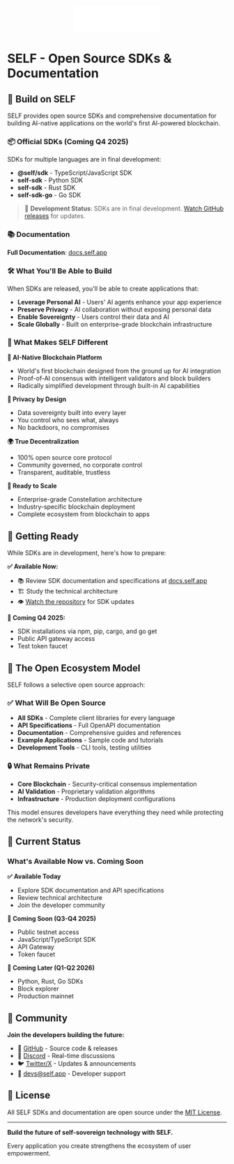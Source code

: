 <div align="center">
  <img src="static/img/SELFwhitelogo.png" alt="SELF Logo" width="200" />
</div>

# SELF - Open Source SDKs & Documentation

## 🚀 Build on SELF

SELF provides open source SDKs and comprehensive documentation for building AI-native applications on the world's first AI-powered blockchain.

### 📦 Official SDKs (Coming Q4 2025)

SDKs for multiple languages are in final development:

- **@self/sdk** - TypeScript/JavaScript SDK
- **self-sdk** - Python SDK  
- **self-sdk** - Rust SDK
- **self-sdk-go** - Go SDK

> 🚧 **Development Status**: SDKs are in final development. [Watch GitHub releases](https://github.com/SELF-Technology/self-chain-public/releases) for updates.

### 📚 Documentation

**Full Documentation**: [docs.self.app](https://docs.self.app)

### 🛠️ What You'll Be Able to Build

When SDKs are released, you'll be able to create applications that:
- **Leverage Personal AI** - Users' AI agents enhance your app experience
- **Preserve Privacy** - AI collaboration without exposing personal data
- **Enable Sovereignty** - Users control their data and AI
- **Scale Globally** - Built on enterprise-grade blockchain infrastructure

### 🎯 What Makes SELF Different

**🤖 AI-Native Blockchain Platform**
- World's first blockchain designed from the ground up for AI integration
- Proof-of-AI consensus with intelligent validators and block builders
- Radically simplified development through built-in AI capabilities

**🔐 Privacy by Design**
- Data sovereignty built into every layer
- You control who sees what, always
- No backdoors, no compromises

**🌍 True Decentralization**
- 100% open source core protocol
- Community governed, no corporate control
- Transparent, auditable, trustless

**🚀 Ready to Scale**
- Enterprise-grade Constellation architecture
- Industry-specific blockchain deployment
- Complete ecosystem from blockchain to apps

## 🎯 Getting Ready

While SDKs are in development, here's how to prepare:

**✅ Available Now:**
- 📚 Review SDK documentation and specifications at [docs.self.app](https://docs.self.app)
- 🏗️ Study the technical architecture
- 👁️ [Watch the repository](https://github.com/SELF-Technology/self-chain-public) for SDK updates

**🔄 Coming Q4 2025:**
- SDK installations via npm, pip, cargo, and go get
- Public API gateway access
- Test token faucet

## 🌟 The Open Ecosystem Model

SELF follows a selective open source approach:

### ✅ What Will Be Open Source
- **All SDKs** - Complete client libraries for every language
- **API Specifications** - Full OpenAPI documentation
- **Documentation** - Comprehensive guides and references
- **Example Applications** - Sample code and tutorials
- **Development Tools** - CLI tools, testing utilities

### 🔒 What Remains Private
- **Core Blockchain** - Security-critical consensus implementation
- **AI Validation** - Proprietary validation algorithms
- **Infrastructure** - Production deployment configurations

This model ensures developers have everything they need while protecting the network's security.

## 🚦 Current Status

### What's Available Now vs. Coming Soon

**✅ Available Today**
- Explore SDK documentation and API specifications
- Review technical architecture
- Join the developer community

**🔄 Coming Soon (Q3-Q4 2025)**
- Public testnet access
- JavaScript/TypeScript SDK
- API Gateway
- Token faucet

**📅 Coming Later (Q1-Q2 2026)**  
- Python, Rust, Go SDKs
- Block explorer
- Production mainnet

## 🤝 Community

**Join the developers building the future:**

- 🐙 [GitHub](https://github.com/SELF-Technology/self-chain-public) - Source code & releases
- 💬 [Discord](https://discord.gg/WdMdVpA4C8) - Real-time discussions
- 🐦 [Twitter/X](https://x.com/self_hq) - Updates & announcements
- 📧 [devs@self.app](mailto:devs@self.app) - Developer support

## 📄 License

All SELF SDKs and documentation are open source under the [MIT License](LICENSE).

---

**Build the future of self-sovereign technology with SELF.**

Every application you create strengthens the ecosystem of user empowerment.